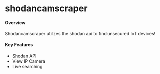# shodancamscraper

#### Overview
Shodancamscraper utilizes the shodan api to find unsecured IoT devices!

#### Key Features

- Shodan API
- View IP Camera
- Live searching
